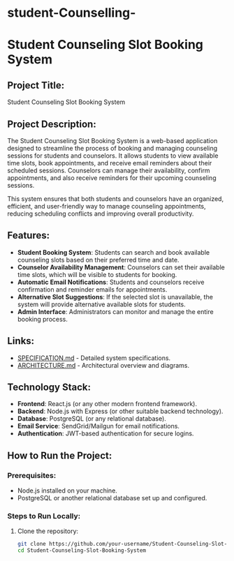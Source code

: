 # student-Counselling-
# Student Counseling Slot Booking System

## Project Title:
Student Counseling Slot Booking System

## Project Description:
The Student Counseling Slot Booking System is a web-based application designed to streamline the process of booking and managing counseling sessions for students and counselors. It allows students to view available time slots, book appointments, and receive email reminders about their scheduled sessions. Counselors can manage their availability, confirm appointments, and also receive reminders for their upcoming counseling sessions.

This system ensures that both students and counselors have an organized, efficient, and user-friendly way to manage counseling appointments, reducing scheduling conflicts and improving overall productivity.

## Features:
- **Student Booking System**: Students can search and book available counseling slots based on their preferred time and date.
- **Counselor Availability Management**: Counselors can set their available time slots, which will be visible to students for booking.
- **Automatic Email Notifications**: Students and counselors receive confirmation and reminder emails for appointments.
- **Alternative Slot Suggestions**: If the selected slot is unavailable, the system will provide alternative available slots for students.
- **Admin Interface**: Administrators can monitor and manage the entire booking process.

## Links:
- [SPECIFICATION.md](SPECIFICATION.md) - Detailed system specifications.
- [ARCHITECTURE.md](ARCHITECTURE.md) - Architectural overview and diagrams.

## Technology Stack:
- **Frontend**: React.js (or any other modern frontend framework).
- **Backend**: Node.js with Express (or other suitable backend technology).
- **Database**: PostgreSQL (or any relational database).
- **Email Service**: SendGrid/Mailgun for email notifications.
- **Authentication**: JWT-based authentication for secure logins.

## How to Run the Project:
### Prerequisites:
- Node.js installed on your machine.
- PostgreSQL or another relational database set up and configured.

### Steps to Run Locally:
1. Clone the repository:
   ```bash
   git clone https://github.com/your-username/Student-Counseling-Slot-Booking-System.git
   cd Student-Counseling-Slot-Booking-System
